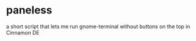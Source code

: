 paneless
========

a short script that lets me run gnome-terminal without buttons on the top in Cinnamon DE
